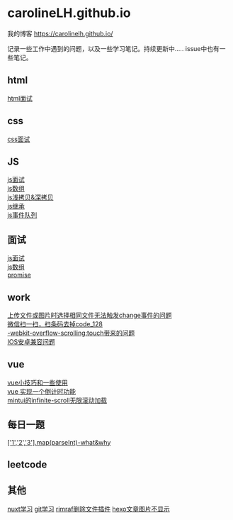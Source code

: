 # carolineLH.github.io
我的博客 https://carolinelh.github.io/

记录一些工作中遇到的问题，以及一些学习笔记。持续更新中.....
issue中也有一些笔记。

## html <br>
[html面试](https://carolinelh.github.io/2019/10/14/html%E9%9D%A2%E8%AF%95/#more)


## css <br>
[css面试](https://carolinelh.github.io/2019/09/02/CSS%E9%9D%A2%E8%AF%95/)<br>


## JS <br>
[js面试](https://carolinelh.github.io/2019/08/31/JS%E9%9D%A2%E8%AF%95/)<br>
[js数组](https://carolinelh.github.io/2019/08/29/js%E6%95%B0%E7%BB%84/)<br>
[js浅拷贝&深拷贝](https://carolinelh.github.io/2019/08/26/js%E6%B7%B1%E6%8B%B7%E8%B4%9D/)<br>
[js继承](https://carolinelh.github.io/2019/09/10/js%E7%BB%A7%E6%89%BF/)<br>
[js事件队列](https://carolinelh.github.io/2019/11/06/从promise、process-nextTick、setTimeout出发，谈谈Event-Loop中的Job-queue/)

## 面试 <br>
[js面试](https://carolinelh.github.io/2019/08/31/JS%E9%9D%A2%E8%AF%95/)<br>
[js数组](https://carolinelh.github.io/2019/08/29/js%E6%95%B0%E7%BB%84/)<br>
[promise](https://carolinelh.github.io/2019/09/09/Promise/)<br>

## work <br>
[上传文件或图片时选择相同文件无法触发change事件的问题](https://carolinelh.github.io/2019/08/28/%E4%B8%8A%E4%BC%A0%E6%96%87%E4%BB%B6%E6%88%96%E5%9B%BE%E7%89%87%E6%97%B6%E9%80%89%E6%8B%A9%E7%9B%B8%E5%90%8C%E6%96%87%E4%BB%B6%E6%97%A0%E6%B3%95%E8%A7%A6%E5%8F%91change%E4%BA%8B%E4%BB%B6%E7%9A%84%E9%97%AE%E9%A2%98/)<br>
[微信扫一扫，扫条码去掉code_128](https://carolinelh.github.io/2019/08/28/%E5%BE%AE%E4%BF%A1%E6%89%AB%E4%B8%80%E6%89%AB%EF%BC%8C%E6%89%AB%E6%9D%A1%E7%A0%81%E5%8E%BB%E6%8E%89code-128/)<br>
[-webkit-overflow-scrolling:touch带来的问题](https://carolinelh.github.io/2019/09/03/title/)<br>
[IOS安卓兼容问题](https://carolinelh.github.io/2019/08/01/IOS-%E5%AE%89%E5%8D%93%E5%85%BC%E5%AE%B9%E6%80%A7%E9%97%AE%E9%A2%98/)<br>

## vue <br>
[vue小技巧和一些使用](https://carolinelh.github.io/2019/08/05/vue%E5%B0%8F%E6%8A%80%E5%B7%A7%E5%92%8C%E4%B8%80%E4%BA%9B%E4%BD%BF%E7%94%A8/)<br>
[vue 实现一个倒计时功能](https://carolinelh.github.io/2019/08/05/vue-%E5%AE%9E%E7%8E%B0%E4%B8%80%E4%B8%AA%E5%80%92%E8%AE%A1%E6%97%B6%E5%8A%9F%E8%83%BD/)<br>
[mintui的infinite-scroll无限滚动加载](https://carolinelh.github.io/2019/10/23/vue%E4%B8%AD%E4%BD%BF%E7%94%A8mintui%E7%9A%84infinite-scroll%E7%BB%84%E4%BB%B6%E8%BF%9B%E8%A1%8C%E6%97%A0%E9%99%90%E6%BB%9A%E5%8A%A8%E5%8A%A0%E8%BD%BD/)

## 每日一题<br>
[['1','2','3'].map(parseInt)-what&why](https://carolinelh.github.io/2019/09/22/%E7%AC%AC%E4%B8%80%E9%A2%98%EF%BC%9A-1-2-3-map-parseInt-what-why/)

## leetcode<br>


## 其他 <br>
[nuxt学习](https://carolinelh.github.io/2019/08/25/nuxt%E5%AD%A6%E4%B9%A0/)
[git学习](https://carolinelh.github.io/2019/11/20/git学习/#more)
[rimraf删除文件插件](https://carolinelh.github.io/2019/11/20/npm%E5%8C%85-rimraf/#more)
[hexo文章图片不显示](https://carolinelh.github.io/2019/11/20/hexo%E6%96%87%E7%AB%A0%E5%9B%BE%E7%89%87%E4%B8%8D%E6%98%BE%E7%A4%BA%E7%9A%84%E5%9D%91/#more)
